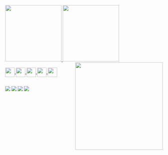 <div>
  <a href="https://github.com/rafaballerini">
  <img height="180em" src="https://github-readme-stats.vercel.app/api?username=xeyay&show_icons=true&theme=tokyonight&include_all_commits=true&count_private=true"/>
  <img height="180em" src="https://github-readme-stats.vercel.app/api/top-langs/?username=xeyay&layout=compact&langs_count=7&theme=tokyonight"/>
   <img align="right" src="https://c.tenor.com/pBN2j-8OhKEAAAAC/loona-jinsuol.gif" height="280">
</div>
<div style="display: inline_block"><br>
  <img align="center" alt="" height="30" <img src="https://img.shields.io/badge/HTML5-E34F26?style=for-the-badge&logo=html5&logoColor=white" />
  <img align="center" alt="" height="30" <img src="https://img.shields.io/badge/CSS3-1572B6?style=for-the-badge&logo=css3&logoColor=white" />
  <img align="center" alt="" height="30" <img src="https://img.shields.io/badge/C%23-239120?style=for-the-badge&logo=c-sharp&logoColor=white" /> 
  <img align="center" alt="" height="30" <img src="https://img.shields.io/badge/C%2B%2B-00599C?style=for-the-badge&logo=c%2B%2B&logoColor=white" />
  <img align="center" alt="" height="30" <img src="https://img.shields.io/badge/Lua-2C2D72?style=for-the-badge&logo=lua&logoColor=white" />
</div>
  
  ##
 
<div> 
   <a href="" target="_blank"><img src="https://img.shields.io/badge/Discord-7289DA?style=for-the-badge&logo=discord&logoColor=white" target="_blank"></a>
  <a href="https://www.instagram.com/florxey/" target="_blank"><img src="https://img.shields.io/badge/-Instagram-%23E4405F?style=for-the-badge&logo=instagram&logoColor=white" target="_blank"></a>
    <a href="https://open.spotify.com/user/4spjxfkdes4qre4gj6v003pbq?si=f33e9e3546504ccb&nd=1" target="_blank"><img src="https://img.shields.io/badge/Spotify-1ED760?&style=for-the-badge&logo=spotify&logoColor=white"></a>
      <a href="https://tiktok.com/@proibir" target="_blank"><img src="https://img.shields.io/badge/TikTok-000000?style=for-the-badge&logo=tiktok&logoColor=white"></a>
  
</div>
